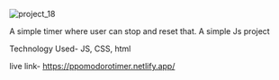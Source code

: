 ![project_18](https://github.com/user-attachments/assets/222983de-302b-42a2-968d-43ffb30a38ec)

A simple timer where user can stop and reset that. A simple Js project

Technology Used- JS, CSS, html

live link- https://ppomodorotimer.netlify.app/
